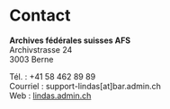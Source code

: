 # Contact

**Archives fédérales suisses AFS**  
Archivstrasse 24   
3003 Berne

Tél. : +41 58 462 89 89   
Courriel : support-lindas[at]bar.admin.ch   
Web : [lindas.admin.ch](https://lindas.admin.ch)
